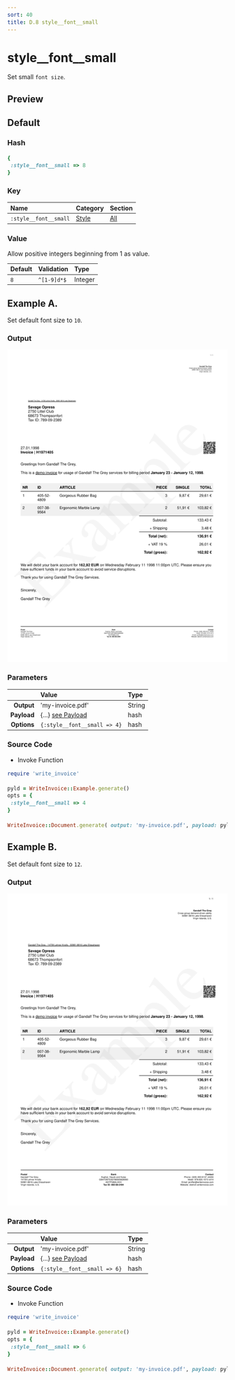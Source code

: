 ```yaml
---
sort: 40
title: D.8 style__font__small
---
```

# style__font__small

Set small `font size`.


## Preview

<div >
    <canvas id='canvas' search=':style__font__small' palette='option_detail'></canvas>
</div>
<script src="../assets/js/marker.js"></script>  

 
## Default

### Hash

```ruby
{
 :style__font__small => 8
} 
```

### Key

| **Name** | **Category** | **Section** |
| :--- | :--- | :--- |
| ```:style__font__small``` |  [Style](./#style) | [All](../sections/) |

### Value

Allow positive integers beginning from 1 as value.

| **Default**| **Validation**| **Type** |
| :--- | :--- | :--- |
| ```8``` | ```^[1-9]d*$``` | Integer |

## Example A.

Set default font size to `10`.

### Output

<img src="../assets/images/options/style__font__small--a.png">



### Parameters

| | **Value** | **Type** |
|------:|:------|:------|
| **Output** | 'my-invoice.pdf' | String |
| **Payload** | {...} [see Payload](../payload) | hash |
| **Options** | ```{:style__font__small => 4}``` | hash |


### Source Code

* Invoke Function

```ruby
require 'write_invoice'
 
pyld = WriteInvoice::Example.generate()
opts = {
 :style__font__small => 4
}
 
WriteInvoice::Document.generate( output: 'my-invoice.pdf', payload: pyld, options: opts )

```

## Example B.

Set default font size to `12`.

### Output

<img src="../assets/images/options/style__font__small--b.png">



### Parameters

| | **Value** | **Type** |
|------:|:------|:------|
| **Output** | 'my-invoice.pdf' | String |
| **Payload** | {...} [see Payload](../payload) | hash |
| **Options** | ```{:style__font__small => 6}``` | hash |


### Source Code

* Invoke Function

```ruby
require 'write_invoice'
 
pyld = WriteInvoice::Example.generate()
opts = {
 :style__font__small => 6
}
 
WriteInvoice::Document.generate( output: 'my-invoice.pdf', payload: pyld, options: opts )

```

